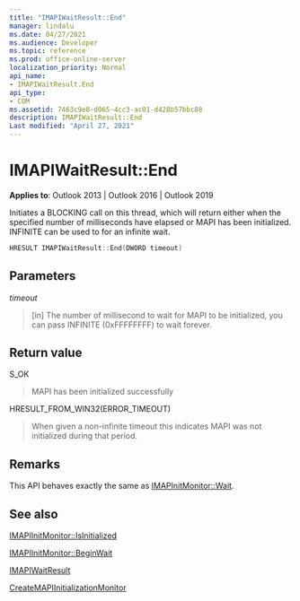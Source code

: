```yaml
---
title: "IMAPIWaitResult::End" 
manager: lindalu
ms.date: 04/27/2021
ms.audience: Developer
ms.topic: reference
ms.prod: office-online-server
localization_priority: Normal
api_name:
- IMAPIWaitResult.End
api_type:
- COM
ms.assetid: 7463c9e8-d065-4cc3-ac01-d428b57bbc88
description: IMAPIWaitResult::End
Last modified: "April 27, 2021"
---
```


# IMAPIWaitResult::End
  
**Applies to**: Outlook 2013 | Outlook 2016 | Outlook 2019

Initiates a BLOCKING call on this thread, which will return either when the specified number of milliseconds have elapsed or MAPI has been initialized. INFINITE can be used to for an infinite wait.

```cpp
HRESULT IMAPIWaitResult::End(DWORD timeout)
```

## Parameters

_timeout_
> [in] The number of millisecond to wait for MAPI to be initialized, you can pass INFINITE (0xFFFFFFFF) to wait forever.

## Return value

S_OK
> MAPI has been initialized successfully

HRESULT_FROM_WIN32(ERROR_TIMEOUT)
> When given a non-infinite timeout this indicates MAPI was not initialized during that period.

## Remarks
This API behaves exactly the same as [IMAPInitMonitor::Wait](imapiinitmonitor-wait.md).
  
## See also

[IMAPIInitMonitor::IsInitialized](imapiinitmonitor-isinitialized.md)

[IMAPIInitMonitor::BeginWait](imapiinitmonitor-beginwait.md)

[IMAPIWaitResult](imapiwaitresultiunknown.md)

[CreateMAPIInitializationMonitor](createmapiinitializationmonitor.md)
